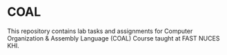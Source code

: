 # COAL
This repository contains lab tasks and assignments for Computer Organization &amp; Assembly Language (COAL) Course taught at FAST NUCES KHI.
